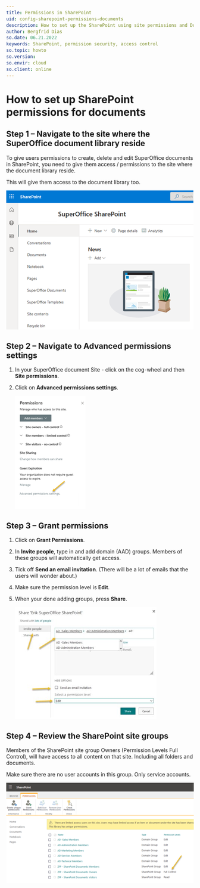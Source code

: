 ```yaml
---
title: Permissions in SharePoint
uid: config-sharepoint-permissions-documents
description: How to set up the SharePoint using site permissions and Domain (AAD) groups
author: Bergfrid Dias
so.date: 06.21.2022
keywords: SharePoint, permission security, access control
so.topic: howto
so.version:
so.envir: cloud
so.client: online
---
```


# How to set up SharePoint permissions for documents

## Step 1 – Navigate to the site where the SuperOffice document library reside​

To give users permissions to create, delete and edit SuperOffice documents in SharePoint, you need to give them access / permissions to the site where the document library reside​.

This will give them access to the document library too.

![SharePoint main site -screenshot][img1]

## Step 2 – Navigate to Advanced permissions settings​

1. In your SuperOffice document Site - click on the cog-wheel and then **Site permissions**.

2. Click on **Advanced permissions settings**.

    ![Advanced permissions settings -screenshot][img2]

## Step 3 – Grant permissions​

1. Click on **Grant Permissions**.

2. In **Invite people**, type in and add domain (AAD) groups​. Members of these groups will automatically get access.

3. Tick off **Send an email invitation**. (There will be a lot of emails that the users will wonder about​.)

4. Make sure the permission level is **Edit**.​

5. When your done adding groups, press **Share**.​

    ![Grant permissions -screenshot][img3]

## Step 4 – Review the SharePoint site groups​

​Members of the SharePoint site group Owners (Permission Levels Full Control), will have access to all content on that site. Including all folders and documents.​

Make sure there are no user accounts in this group. Only service accounts.​

​![Review SharePoint site groups​ -screenshot][img4]

<!-- Referenced links -->

<!-- Referenced images -->
[img1]: media/so-sharepoint-home.png
[img2]: media/advanced-permissions.png
[img3]: media/share.png
[img4]: media/review.png

